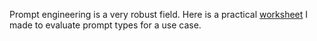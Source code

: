 Prompt engineering is a very robust field. Here is a practical [worksheet](https://docs.google.com/spreadsheets/d/1VW0yJ5-ljgCLnvMP8X5yRPLF2jytymBcgLKz-GQAepk/edit?usp=sharing) I made to evaluate prompt types for a use case.